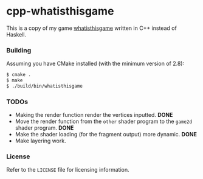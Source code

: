 # cpp-whatisthisgame

This is a copy of my game
[whatisthisgame](http://github.com/crockeo/whatisthisgame) written in C++
instead of Haskell.

### Building

Assuming you have CMake installed (with the minimum version of 2.8):

```bash
$ cmake .
$ make
$ ./build/bin/whatisthisgame
```

### TODOs

* Making the render function render the vertices inputted. **DONE**
* Move the render function from the `other` shader program to the `game2d`
  shader program. **DONE**
* Make the shader loading (for the fragment output) more dynamic. **DONE**
* Make layering work.

### License

Refer to the `LICENSE` file for licensing information.
